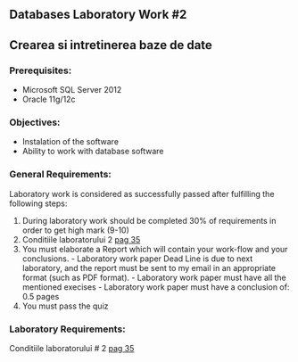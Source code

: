 ## Databases Laboratory Work #2

## Crearea si intretinerea baze de date

### Prerequisites:
  - Microsoft SQL Server 2012
  - Oracle 11g/12c

### Objectives:
  - Instalation of the software
  - Ability to work with database software

### General Requirements:
  Laboratory work is considered as successfully passed after fulfilling the following steps:

  1. During laboratory work should be completed 30% of requirements in order to get high mark (9-10)
  3. Conditiile laboratorului 2 [pag 35](https://drive.google.com/open?id=0B-b6xKAweMRhbGZHT2V5MlJHZDQ)
  4. You must elaborate a Report which will contain your work-flow and your conclusions.
    - Laboratory work paper Dead Line is due to next laboratory, and the report must be sent to my email in an appropriate format (such as PDF format).
    - Laboratory work paper must have all the mentioned execises 
    - Laboratory work paper must have a conclusion of: 0.5 pages
  5. You must pass the quiz
  
### Laboratory Requirements:
   Conditiile laboratorului # 2 [pag 35](https://drive.google.com/open?id=0B-b6xKAweMRhbGZHT2V5MlJHZDQ)




